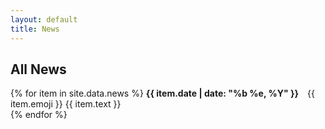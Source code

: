```yaml
---
layout: default
title: News
---
```


## All News

{% for item in site.data.news %}
**{{ item.date | date: "%b %e, %Y" }}** {{ item.emoji }} {{ item.text }}  
{% endfor %}
